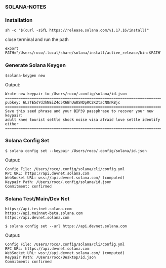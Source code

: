 ### SOLANA-NOTES

### Installation
```
sh -c "$(curl -sSfL https://release.solana.com/v1.17.16/install)"
```
close terminal and run the path
```
export PATH="/Users/roco/.local/share/solana/install/active_release/bin:$PATH"
```
### Generate Solana Keygen
```
$solana-keygen new 
```
Output:
```
Wrote new keypair to /Users/roco/.config/solana/id.json
=============================================================================
pubkey: 6LzTE5dYd3hNEiZ4o5X6BhUu8SNDpRC2K2taCNQnRBjc
=============================================================================
Save this seed phrase and your BIP39 passphrase to recover your new keypair:
adult knee tourist settle shock noise visa afraid love settle identify either
=============================================================================
```
### Solana Config Set
```
$ solana config set --keypair /Users/roco/.config/solana/id.json
```
Output:
```
Config File: /Users/roco/.config/solana/cli/config.yml
RPC URL: https://api.devnet.solana.com 
WebSocket URL: wss://api.devnet.solana.com/ (computed)
Keypair Path: /Users/roco/.config/solana/id.json 
Commitment: confirmed 
```
### Solana Test/Main/Dev Net
```
https://api.testnet.solana.com
https://api.mainnet-beta.solana.com
https://api.devnet.solana.com
```
```
$ solana config set --url https://api.devnet.solana.com
```
Output:
```
Config File: /Users/roco/.config/solana/cli/config.yml
RPC URL: https://api.devnet.solana.com 
WebSocket URL: wss://api.devnet.solana.com/ (computed)
Keypair Path: /Users/roco/Desktop/id.json 
Commitment: confirmed
```
